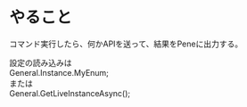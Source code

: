 ﻿# やること

コマンド実行したら、何かAPIを送って、結果をPeneに出力する。

設定の読み込みは  
General.Instance.MyEnum;  
または  
General.GetLiveInstanceAsync();



